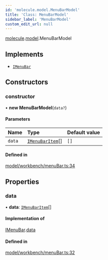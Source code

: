 ```yaml
---
id: 'molecule.model.MenuBarModel'
title: 'Class: MenuBarModel'
sidebar_label: 'MenuBarModel'
custom_edit_url: null
---
```


[molecule](../namespaces/molecule).[model](../namespaces/molecule.model).MenuBarModel

## Implements

-   [`IMenuBar`](../interfaces/molecule.model.IMenuBar)

## Constructors

### constructor

• **new MenuBarModel**(`data?`)

#### Parameters

| Name   | Type                                                          | Default value |
| :----- | :------------------------------------------------------------ | :------------ |
| `data` | [`IMenuBarItem`](../interfaces/molecule.model.IMenuBarItem)[] | `[]`          |

#### Defined in

[model/workbench/menuBar.ts:34](https://github.com/DTStack/molecule/blob/927b7d39/src/model/workbench/menuBar.ts#L34)

## Properties

### data

• **data**: [`IMenuBarItem`](../interfaces/molecule.model.IMenuBarItem)[]

#### Implementation of

[IMenuBar](../interfaces/molecule.model.IMenuBar).[data](../interfaces/molecule.model.IMenuBar#data)

#### Defined in

[model/workbench/menuBar.ts:32](https://github.com/DTStack/molecule/blob/927b7d39/src/model/workbench/menuBar.ts#L32)

